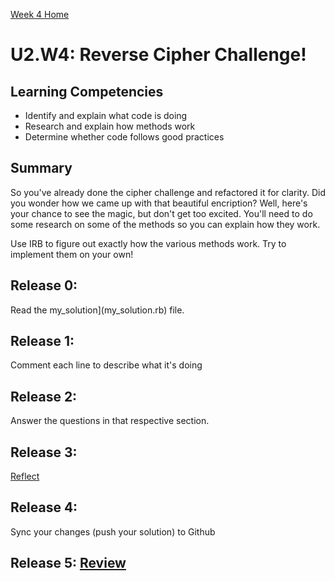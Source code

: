 [Week 4 Home](./)

# U2.W4: Reverse Cipher Challenge!

## Learning Competencies
- Identify and explain what code is doing
- Research and explain how methods work
- Determine whether code follows good practices

## Summary
So you've already done the cipher challenge and refactored it for clarity. Did you wonder how we came up with that beautiful encription? Well, here's your chance to see the magic, but don't get too excited. You'll need to do some research on some of the methods so you can explain how they work. 

Use IRB to figure out exactly how the various methods work. Try to implement them on your own! 

 
## Release 0: 
Read the my_solution](my_solution.rb) file. 

## Release 1: 
Comment each line to describe what it's doing

## Release 2: 
Answer the questions in that respective section.

## Release 3: 
[Reflect](../../../references/reflection_guidelines.md)

## Release 4: 
Sync your changes (push your solution) to Github

## Release 5: [Review](../../../references/review.md)
